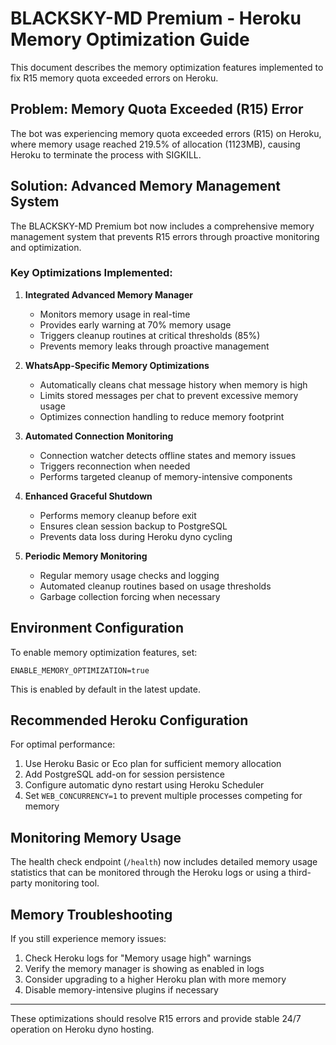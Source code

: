 # BLACKSKY-MD Premium - Heroku Memory Optimization Guide

This document describes the memory optimization features implemented to fix R15 memory quota exceeded errors on Heroku.

## Problem: Memory Quota Exceeded (R15) Error

The bot was experiencing memory quota exceeded errors (R15) on Heroku, where memory usage reached 219.5% of allocation (1123MB), causing Heroku to terminate the process with SIGKILL.

## Solution: Advanced Memory Management System

The BLACKSKY-MD Premium bot now includes a comprehensive memory management system that prevents R15 errors through proactive monitoring and optimization.

### Key Optimizations Implemented:

1. **Integrated Advanced Memory Manager**
   - Monitors memory usage in real-time
   - Provides early warning at 70% memory usage
   - Triggers cleanup routines at critical thresholds (85%)
   - Prevents memory leaks through proactive management

2. **WhatsApp-Specific Memory Optimizations**
   - Automatically cleans chat message history when memory is high
   - Limits stored messages per chat to prevent excessive memory usage
   - Optimizes connection handling to reduce memory footprint

3. **Automated Connection Monitoring**
   - Connection watcher detects offline states and memory issues
   - Triggers reconnection when needed
   - Performs targeted cleanup of memory-intensive components

4. **Enhanced Graceful Shutdown**
   - Performs memory cleanup before exit
   - Ensures clean session backup to PostgreSQL
   - Prevents data loss during Heroku dyno cycling

5. **Periodic Memory Monitoring**
   - Regular memory usage checks and logging
   - Automated cleanup routines based on usage thresholds
   - Garbage collection forcing when necessary

## Environment Configuration

To enable memory optimization features, set:

```
ENABLE_MEMORY_OPTIMIZATION=true
```

This is enabled by default in the latest update.

## Recommended Heroku Configuration

For optimal performance:

1. Use Heroku Basic or Eco plan for sufficient memory allocation
2. Add PostgreSQL add-on for session persistence
3. Configure automatic dyno restart using Heroku Scheduler
4. Set `WEB_CONCURRENCY=1` to prevent multiple processes competing for memory

## Monitoring Memory Usage

The health check endpoint (`/health`) now includes detailed memory usage statistics that can be monitored through the Heroku logs or using a third-party monitoring tool.

## Memory Troubleshooting

If you still experience memory issues:

1. Check Heroku logs for "Memory usage high" warnings
2. Verify the memory manager is showing as enabled in logs
3. Consider upgrading to a higher Heroku plan with more memory
4. Disable memory-intensive plugins if necessary

---

These optimizations should resolve R15 errors and provide stable 24/7 operation on Heroku dyno hosting.
